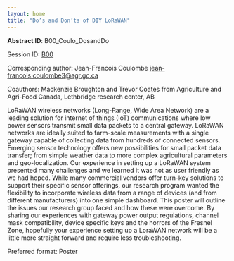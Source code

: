 ```yaml
---
layout: home
title: "Do’s and Don’ts of DIY LoRaWAN"
---
```



**Abstract ID**: B00_Coulo_DosandDo

Session ID: [B00](.)

Corresponding author: Jean-Francois Coulombe <a href="mailto:jean-francois.coulombe3@agr.gc.ca">jean-francois.coulombe3@agr.gc.ca</a>

Coauthors: Mackenzie Broughton and Trevor Coates from Agriculture and Agri-Food Canada, Lethbridge research center, AB 

LoRaWAN wireless networks (Long-Range, Wide Area Network) are a leading solution for internet of things (IoT) communications where low power sensors transmit small data packets to a central gateway. LoRaWAN networks are ideally suited to farm-scale measurements with a single gateway capable of collecting data from hundreds of connected sensors. Emerging sensor technology offers new possibilities for small packet data transfer; from simple weather data to more complex agricultural parameters and geo-localization. Our experience in setting up a LoRaWAN system presented many challenges and we learned it was not as user friendly as we had hoped. While many commercial vendors offer turn-key solutions to support their specific sensor offerings, our research program wanted the flexibility to incorporate wireless data from a range of devices (and from different manufacturers) into one simple dashboard. This poster will outline the issues our research group faced and how these were overcome. By sharing our experiences with gateway power output regulations, channel mask compatibility, device specific keys and the horrors of the Fresnel Zone, hopefully your experience setting up a LoraWAN network will be a little more straight forward and require less troubleshooting.

Preferred format: Poster
